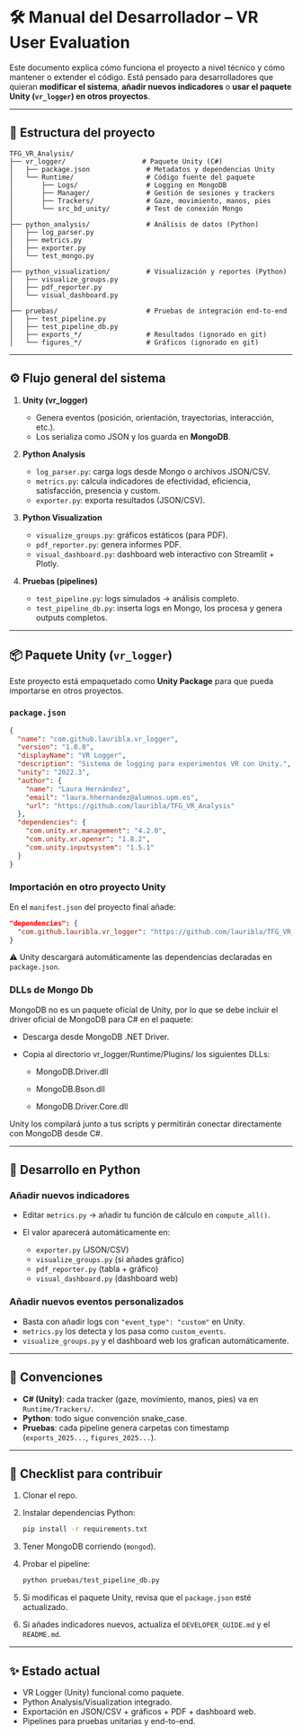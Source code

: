 # 🛠️ Manual del Desarrollador – VR User Evaluation

Este documento explica cómo funciona el proyecto a nivel técnico y cómo mantener o extender el código.
Está pensado para desarrolladores que quieran **modificar el sistema**, **añadir nuevos indicadores** o **usar el paquete Unity (`vr_logger`) en otros proyectos**.

---

## 📂 Estructura del proyecto

```
TFG_VR_Analysis/
├── vr_logger/                   # Paquete Unity (C#)
│   ├── package.json              # Metadatos y dependencias Unity
│   └── Runtime/                  # Código fuente del paquete
│       ├── Logs/                 # Logging en MongoDB
│       ├── Manager/              # Gestión de sesiones y trackers
│       ├── Trackers/             # Gaze, movimiento, manos, pies
│       └── src_bd_unity/         # Test de conexión Mongo
│
├── python_analysis/              # Análisis de datos (Python)
│   ├── log_parser.py
│   ├── metrics.py
│   ├── exporter.py
│   └── test_mongo.py
│
├── python_visualization/         # Visualización y reportes (Python)
│   ├── visualize_groups.py
│   ├── pdf_reporter.py
│   └── visual_dashboard.py
│
├── pruebas/                      # Pruebas de integración end-to-end
│   ├── test_pipeline.py
│   ├── test_pipeline_db.py
│   ├── exports_*/                # Resultados (ignorado en git)
│   └── figures_*/                # Gráficos (ignorado en git)
```

---

## ⚙️ Flujo general del sistema

1. **Unity (vr_logger)**

   * Genera eventos (posición, orientación, trayectorias, interacción, etc.).
   * Los serializa como JSON y los guarda en **MongoDB**.

2. **Python Analysis**

   * `log_parser.py`: carga logs desde Mongo o archivos JSON/CSV.
   * `metrics.py`: calcula indicadores de efectividad, eficiencia, satisfacción, presencia y custom.
   * `exporter.py`: exporta resultados (JSON/CSV).

3. **Python Visualization**

   * `visualize_groups.py`: gráficos estáticos (para PDF).
   * `pdf_reporter.py`: genera informes PDF.
   * `visual_dashboard.py`: dashboard web interactivo con Streamlit + Plotly.

4. **Pruebas (pipelines)**

   * `test_pipeline.py`: logs simulados → análisis completo.
   * `test_pipeline_db.py`: inserta logs en Mongo, los procesa y genera outputs completos.

---

## 📦 Paquete Unity (`vr_logger`)

Este proyecto está empaquetado como **Unity Package** para que pueda importarse en otros proyectos.

### `package.json`

```json
{
  "name": "com.github.lauribla.vr_logger",
  "version": "1.0.0",
  "displayName": "VR Logger",
  "description": "Sistema de logging para experimentos VR con Unity.",
  "unity": "2022.3",
  "author": {
    "name": "Laura Hernández",
    "email": "laura.hhernandez@alumnos.upm.es",
    "url": "https://github.com/lauribla/TFG_VR_Analysis"
  },
  "dependencies": {
    "com.unity.xr.management": "4.2.0",
    "com.unity.xr.openxr": "1.8.2",
    "com.unity.inputsystem": "1.5.1"
  }
}
```

### Importación en otro proyecto Unity

En el `manifest.json` del proyecto final añade:

```json
"dependencies": {
  "com.github.lauribla.vr_logger": "https://github.com/lauribla/TFG_VR_Analysis.git?path=/vr_logger#main"
}
```

⚠️ Unity descargará automáticamente las dependencias declaradas en `package.json`.

### DLLs de Mongo Db

MongoDB no es un paquete oficial de Unity, por lo que se debe incluir el driver oficial de MongoDB para C# en el paquete:

 * Descarga desde MongoDB .NET Driver.

 * Copia al directorio vr_logger/Runtime/Plugins/ los siguientes DLLs:

     * MongoDB.Driver.dll

     * MongoDB.Bson.dll

     * MongoDB.Driver.Core.dll

Unity los compilará junto a tus scripts y permitirán conectar directamente con MongoDB desde C#.

---

## 🔧 Desarrollo en Python

### Añadir nuevos indicadores

* Editar `metrics.py` → añadir tu función de cálculo en `compute_all()`.
* El valor aparecerá automáticamente en:

  * `exporter.py` (JSON/CSV)
  * `visualize_groups.py` (si añades gráfico)
  * `pdf_reporter.py` (tabla + gráfico)
  * `visual_dashboard.py` (dashboard web)

### Añadir nuevos eventos personalizados

* Basta con añadir logs con `"event_type": "custom"` en Unity.
* `metrics.py` los detecta y los pasa como `custom_events`.
* `visualize_groups.py` y el dashboard web los grafican automáticamente.

---

## 📄 Convenciones

* **C# (Unity)**: cada tracker (gaze, movimiento, manos, pies) va en `Runtime/Trackers/`.
* **Python**: todo sigue convención snake_case.
* **Pruebas**: cada pipeline genera carpetas con timestamp (`exports_2025...`, `figures_2025...`).

---

## 🚀 Checklist para contribuir

1. Clonar el repo.
2. Instalar dependencias Python:

   ```bash
   pip install -r requirements.txt
   ```
3. Tener MongoDB corriendo (`mongod`).
4. Probar el pipeline:

   ```bash
   python pruebas/test_pipeline_db.py
   ```
5. Si modificas el paquete Unity, revisa que el `package.json` esté actualizado.
6. Si añades indicadores nuevos, actualiza el `DEVELOPER_GUIDE.md` y el `README.md`.

---

## ✨ Estado actual

* VR Logger (Unity) funcional como paquete.
* Python Analysis/Visualization integrado.
* Exportación en JSON/CSV + gráficos + PDF + dashboard web.
* Pipelines para pruebas unitarias y end-to-end.
